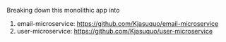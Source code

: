 Breaking down this monolithic app into 
1. email-microservice: https://github.com/Kjasuquo/email-microservice
2. user-microservice: https://github.com/Kjasuquo/user-microservice